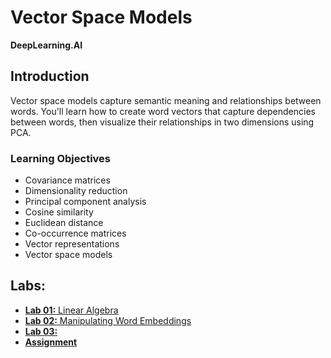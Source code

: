 # Vector Space Models
**DeepLearning.AI**

## Introduction
Vector space models capture semantic meaning and relationships between words. You'll learn how to create word vectors that capture dependencies between words, then visualize their relationships in two dimensions using PCA.

### Learning Objectives
* Covariance matrices
* Dimensionality reduction
* Principal component analysis
* Cosine similarity
* Euclidean distance
* Co-occurrence matrices
* Vector representations
* Vector space models

## Labs:
* [**Lab 01:** Linear Algebra](./labs/C1_W3_lecture_nb_01_linear_algebra.ipynb)
* [**Lab 02:** Manipulating Word Embeddings](./labs/C1_W3_lecture_nb_02_manipulating_word_embeddings.ipynb)
* [**Lab 03:**](./labs/)
* [**Assignment**](./labs/)
